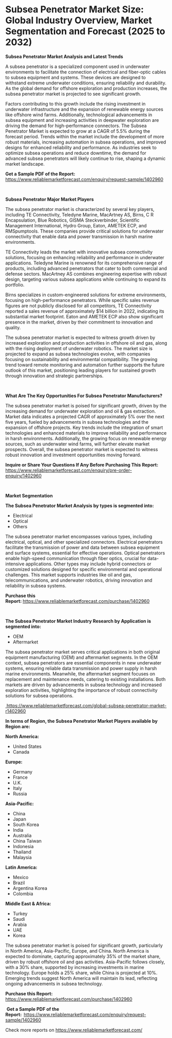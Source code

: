<p><h1>Subsea Penetrator Market Size: Global Industry Overview, Market Segmentation and Forecast (2025 to 2032)</h1></p><p><strong>Subsea Penetrator Market Analysis and Latest Trends</strong></p>
<p><p>A subsea penetrator is a specialized component used in underwater environments to facilitate the connection of electrical and fiber-optic cables to subsea equipment and systems. These devices are designed to withstand extreme underwater conditions, ensuring reliability and durability. As the global demand for offshore exploration and production increases, the subsea penetrator market is projected to see significant growth. </p><p>Factors contributing to this growth include the rising investment in underwater infrastructure and the expansion of renewable energy sources like offshore wind farms. Additionally, technological advancements in subsea equipment and increasing activities in deepwater exploration are driving the demand for high-performance connectors. The Subsea Penetrator Market is expected to grow at a CAGR of 5.5% during the forecast period. Trends within the market include the development of more robust materials, increasing automation in subsea operations, and improved designs for enhanced reliability and performance. As industries seek to optimize subsea operations and reduce downtime, the demand for advanced subsea penetrators will likely continue to rise, shaping a dynamic market landscape.</p></p>
<p><strong>Get a Sample PDF of the Report:&nbsp;</strong> <a href="https://www.reliablemarketforecast.com/enquiry/request-sample/1402960?utm_campaign=2929&utm_medium=2&utm_source=Github&utm_content=ia&utm_term=28032025&utm_id=subsea-penetrator">https://www.reliablemarketforecast.com/enquiry/request-sample/1402960</a></p>
<p>&nbsp;</p>
<p><strong>Subsea Penetrator Major Market Players</strong></p>
<p><p>The subsea penetrator market is characterized by several key players, including TE Connectivity, Teledyne Marine, MacArtney AS, Birns, C R Encapsulation, Blue Robotics, GISMA Steckverbinder, Scientific Management International, Hydro Group, Eaton, AMETEK ECP, and RMSpumptools. These companies provide critical solutions for underwater connectivity that enable data and power transmission in harsh marine environments.</p><p>TE Connectivity leads the market with innovative subsea connectivity solutions, focusing on enhancing reliability and performance in underwater applications. Teledyne Marine is renowned for its comprehensive range of products, including advanced penetrators that cater to both commercial and defense sectors. MacArtney AS combines engineering expertise with robust design, targeting various subsea applications while continuing to expand its portfolio.</p><p>Birns specializes in custom-engineered solutions for extreme environments, focusing on high-performance penetrators. While specific sales revenue figures are not publicly disclosed for all competitors, TE Connectivity reported a sales revenue of approximately $14 billion in 2022, indicating its substantial market footprint. Eaton and AMETEK ECP also show significant presence in the market, driven by their commitment to innovation and quality.</p><p>The subsea penetrator market is expected to witness growth driven by increased exploration and production activities in offshore oil and gas, along with the rising deployment of underwater robotics. The market size is projected to expand as subsea technologies evolve, with companies focusing on sustainability and environmental compatibility. The growing trend toward remote monitoring and automation further supports the future outlook of this market, positioning leading players for sustained growth through innovation and strategic partnerships.</p></p>
<p>&nbsp;</p>
<p><strong>What Are The Key Opportunities For Subsea Penetrator Manufacturers?</strong></p>
<p><p>The subsea penetrator market is poised for significant growth, driven by the increasing demand for underwater exploration and oil & gas extraction. Market data indicates a projected CAGR of approximately 5% over the next five years, fueled by advancements in subsea technologies and the expansion of offshore projects. Key trends include the integration of smart technologies and enhanced materials to improve reliability and performance in harsh environments. Additionally, the growing focus on renewable energy sources, such as underwater wind farms, will further elevate market prospects. Overall, the subsea penetrator market is expected to witness robust innovation and investment opportunities moving forward.</p></p>
<p><strong>Inquire or Share Your Questions If Any Before Purchasing This Report:</strong> <a href="https://www.reliablemarketforecast.com/enquiry/pre-order-enquiry/1402960?utm_campaign=2929&utm_medium=2&utm_source=Github&utm_content=ia&utm_term=28032025&utm_id=subsea-penetrator">https://www.reliablemarketforecast.com/enquiry/pre-order-enquiry/1402960</a></p>
<p>&nbsp;</p>
<p><strong>Market Segmentation</strong></p>
<p><strong>The Subsea Penetrator Market Analysis by types is segmented into:</strong></p>
<p><ul><li>Electrical</li><li>Optical</li><li>Others</li></ul></p>
<p><p>The subsea penetrator market encompasses various types, including electrical, optical, and other specialized connectors. Electrical penetrators facilitate the transmission of power and data between subsea equipment and surface systems, essential for effective operations. Optical penetrators enable high-speed communication through fiber optics, crucial for data-intensive applications. Other types may include hybrid connectors or customized solutions designed for specific environmental and operational challenges. This market supports industries like oil and gas, telecommunications, and underwater robotics, driving innovation and reliability in subsea systems.</p></p>
<p><strong>Purchase this Report:&nbsp;</strong><a href="https://www.reliablemarketforecast.com/purchase/1402960?utm_campaign=2929&utm_medium=2&utm_source=Github&utm_content=ia&utm_term=28032025&utm_id=subsea-penetrator">https://www.reliablemarketforecast.com/purchase/1402960</a></p>
<p>&nbsp;</p>
<p><strong>The Subsea Penetrator Market Industry Research by Application is segmented into:</strong></p>
<p><ul><li>OEM</li><li>Aftermarket</li></ul></p>
<p><p>The subsea penetrator market serves critical applications in both original equipment manufacturing (OEM) and aftermarket segments. In the OEM context, subsea penetrators are essential components in new underwater systems, ensuring reliable data transmission and power supply in harsh marine environments. Meanwhile, the aftermarket segment focuses on replacement and maintenance needs, catering to existing installations. Both markets are driven by advancements in subsea technology and increased exploration activities, highlighting the importance of robust connectivity solutions for subsea operations.</p></p>
<p><a href="https://www.reliablemarketforecast.com/global-subsea-penetrator-market-r1402960?utm_campaign=2929&utm_medium=2&utm_source=Github&utm_content=ia&utm_term=28032025&utm_id=subsea-penetrator">&nbsp;https://www.reliablemarketforecast.com/global-subsea-penetrator-market-r1402960</a></p>
<p><strong>In terms of Region, the Subsea Penetrator Market Players available by Region are:</strong></p>
<p>
    <p> <strong> North America: </strong>
        <ul>
            <li>United States</li>
            <li>Canada</li>
        </ul>
        </p> 
    <p> <strong> Europe: </strong>
        <ul>
            <li>Germany</li>
            <li>France</li>
            <li>U.K.</li>
            <li>Italy</li>
            <li>Russia</li>
        </ul>
        </p> 
    <p> <strong> Asia-Pacific: </strong>
        <ul>
            <li>China</li>
            <li>Japan</li>
            <li>South Korea</li>
            <li>India</li>
            <li>Australia</li>
            <li>China Taiwan</li>
            <li>Indonesia</li>
            <li>Thailand</li>
            <li>Malaysia</li>
        </ul>
        </p> 
    <p> <strong> Latin America: </strong>
        <ul>
            <li>Mexico</li>
            <li>Brazil</li>
            <li>Argentina Korea</li>
            <li>Colombia</li>
        </ul>
        </p> 
    <p> <strong> Middle East & Africa: </strong>
        <ul>
            <li>Turkey</li>
            <li>Saudi</li>
            <li>Arabia</li>
            <li>UAE</li>
            <li>Korea</li>
        </ul>
    </p>
    </p>
<p><p>The subsea penetrator market is poised for significant growth, particularly in North America, Asia-Pacific, Europe, and China. North America is expected to dominate, capturing approximately 35% of the market share, driven by robust offshore oil and gas activities. Asia-Pacific follows closely, with a 30% share, supported by increasing investments in marine technology. Europe holds a 25% share, while China is projected at 10%. Emerging trends suggest North America will maintain its lead, reflecting ongoing advancements in subsea technology.</p></p>
<p><strong>Purchase this Report: </strong><a href="https://www.reliablemarketforecast.com/purchase/1402960?utm_campaign=2929&utm_medium=2&utm_source=Github&utm_content=ia&utm_term=28032025&utm_id=subsea-penetrator">https://www.reliablemarketforecast.com/purchase/1402960</a></p>
<p>&nbsp;<strong>Get a Sample PDF of the Report:&nbsp;&nbsp;</strong><a href="https://www.reliablemarketforecast.com/enquiry/request-sample/1402960?utm_campaign=2929&utm_medium=2&utm_source=Github&utm_content=ia&utm_term=28032025&utm_id=subsea-penetrator">https://www.reliablemarketforecast.com/enquiry/request-sample/1402960</a></p>
<p><strong></strong></p>
<p>Check more reports on <a href="https://www.reliablemarketforecast.com/?utm_campaign=2929&utm_medium=2&utm_source=Github&utm_content=ia&utm_term=28032025&utm_id=subsea-penetrator">https://www.reliablemarketforecast.com/</a></p>